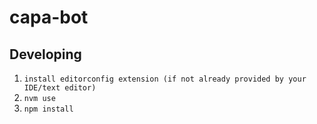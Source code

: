 # capa-bot

## Developing

1. `install editorconfig extension (if not already provided by your IDE/text editor)`
1. `nvm use`
1. `npm install`
